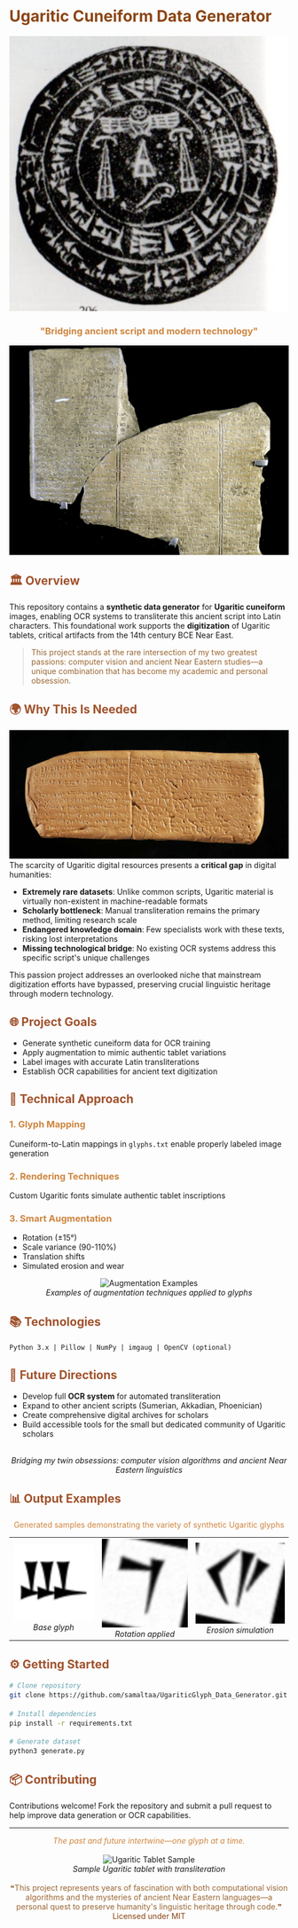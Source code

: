 # <span style="color:#8B4513">Ugaritic Cuneiform Data Generator</span>

<div align="center">
  
  ![Ugaritic Cuneiform Icon](assets/seal.png)
  
  ### <span style="color:#CD853F">"Bridging ancient script and modern technology"</span>
  
  ![-----------------------------------------------------](assets/slabs.png)
</div>

## <span style="color:#A0522D">🏛️ Overview</span>

This repository contains a **synthetic data generator** for **Ugaritic cuneiform** images, enabling OCR systems to transliterate this ancient script into Latin characters. This foundational work supports the **digitization** of Ugaritic tablets, critical artifacts from the 14th century BCE Near East.

> <span style="color:#996633">This project stands at the rare intersection of my two greatest passions: computer vision and ancient Near Eastern studies—a unique combination that has become my academic and personal obsession.</span>

## <span style="color:#A0522D">🌍 Why This Is Needed</span><br>
![sample](assets/sample.png)<br>
The scarcity of Ugaritic digital resources presents a **critical gap** in digital humanities:

- **Extremely rare datasets**: Unlike common scripts, Ugaritic material is virtually non-existent in machine-readable formats
- **Scholarly bottleneck**: Manual transliteration remains the primary method, limiting research scale
- **Endangered knowledge domain**: Few specialists work with these texts, risking lost interpretations
- **Missing technological bridge**: No existing OCR systems address this specific script's unique challenges

This passion project addresses an overlooked niche that mainstream digitization efforts have bypassed, preserving crucial linguistic heritage through modern technology.

## <span style="color:#A0522D">🌐 Project Goals</span>

- Generate synthetic cuneiform data for OCR training
- Apply augmentation to mimic authentic tablet variations
- Label images with accurate Latin transliterations
- Establish OCR capabilities for ancient text digitization

## <span style="color:#A0522D">🔬 Technical Approach</span>

### <span style="color:#CD853F">1. Glyph Mapping</span>
Cuneiform-to-Latin mappings in `glyphs.txt` enable properly labeled image generation

### <span style="color:#CD853F">2. Rendering Techniques</span>
Custom Ugaritic fonts simulate authentic tablet inscriptions

### <span style="color:#CD853F">3. Smart Augmentation</span>
- Rotation (±15°)
- Scale variance (90-110%)
- Translation shifts
- Simulated erosion and wear

<div align="center">
  <img src="https://via.placeholder.com/400x100" alt="Augmentation Examples">
  <br>
  <i>Examples of augmentation techniques applied to glyphs</i>
</div>

## <span style="color:#A0522D">📚 Technologies</span>

```
Python 3.x | Pillow | NumPy | imgaug | OpenCV (optional)
```

## <span style="color:#A0522D">🚀 Future Directions</span>

- Develop full **OCR system** for automated transliteration
- Expand to other ancient scripts (Sumerian, Akkadian, Phoenician)
- Create comprehensive digital archives for scholars
- Build accessible tools for the small but dedicated community of Ugaritic scholars

<div align="center">
  
  <br>
  <i>Bridging my twin obsessions: computer vision algorithms and ancient Near Eastern linguistics</i>
</div>

## <span style="color:#A0522D">📊 Output Examples</span>
<div align="center">
  <p><span style="color:#CD853F">Generated samples demonstrating the variety of synthetic Ugaritic glyphs</span></p>
  <table>
    <tr>
      <td align="center">
        <img src="assets/output1.png" alt="Output Example 1" width="250px">
        <br>
        <i>Base glyph</i>
      </td>
      <td align="center">
        <img src="assets/output2.png" alt="Output Example 2" width="250px">
        <br>
        <i>Rotation applied</i>
      </td>
      <td align="center">
        <img src="assets/output3.png" alt="Output Example 3" width="250px">
        <br>
        <i>Erosion simulation</i>
      </td>
    </tr>
  </table>
</div>

## <span style="color:#A0522D">⚙️ Getting Started</span>

```bash
# Clone repository
git clone https://github.com/samaltaa/UgariticGlyph_Data_Generator.git

# Install dependencies
pip install -r requirements.txt

# Generate dataset
python3 generate.py
```

## <span style="color:#A0522D">📦 Contributing</span>

Contributions welcome! Fork the repository and submit a pull request to help improve data generation or OCR capabilities.

---

<div align="center">
  <span style="color:#CD853F"><i>The past and future intertwine—one glyph at a time.</i></span>
  <br><br>
  <img src="https://archaeology.org/wp-content/uploads/2021/06/Ugarit-Baal-Stela-short.jpg" alt="Ugaritic Tablet Sample">
  <br>
  <i>Sample Ugaritic tablet with transliteration</i>
  <br><br>
  <span style="color:#996633">❝This project represents years of fascination with both computational vision algorithms and the mysteries of ancient Near Eastern languages—a personal quest to preserve humanity's linguistic heritage through code.❞</span>
</div>

<div align="center">
  <span style="color:#8B4513">Licensed under MIT</span>
</div>
